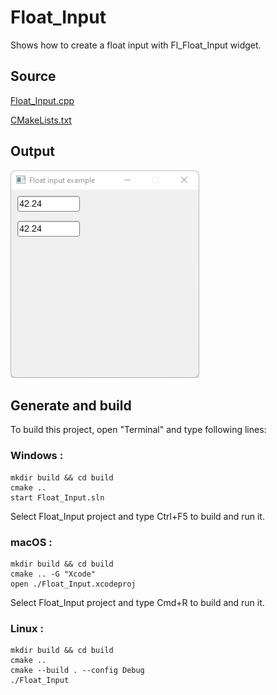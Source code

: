 # Float_Input

Shows how to create a float input with Fl_Float_Input widget.

## Source

[Float_Input.cpp](Float_Input.cpp)

[CMakeLists.txt](CMakeLists.txt)

## Output

![output](../../../docs/Pictures/Examples/Float_Input.png)

## Generate and build

To build this project, open "Terminal" and type following lines:

### Windows :

``` shell
mkdir build && cd build
cmake .. 
start Float_Input.sln
```

Select Float_Input project and type Ctrl+F5 to build and run it.

### macOS :

``` shell
mkdir build && cd build
cmake .. -G "Xcode"
open ./Float_Input.xcodeproj
```

Select Float_Input project and type Cmd+R to build and run it.

### Linux :

``` shell
mkdir build && cd build
cmake .. 
cmake --build . --config Debug
./Float_Input
```
